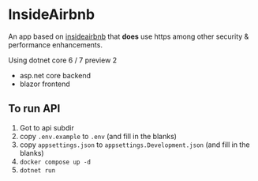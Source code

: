 # InsideAirbnb

An app based on [insideairbnb](http://insideairbnb.com) that __does__ use https among other security & performance enhancements.

Using dotnet core 6 / 7 preview 2

* asp.net core backend
* blazor frontend

## To run API

1. Got to api subdir
2. copy `.env.example` to `.env` (and fill in the blanks)
3. copy `appsettings.json` to `appsettings.Development.json` (and fill in the blanks)
4. `docker compose up -d`
5. `dotnet run`
